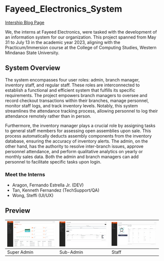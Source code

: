 # Fayeed_Electronics_System
[Intership Blog Page](https://sites.google.com/view/teppiy/weekly-report)

We, the interns at Fayeed Electronics, were tasked with the development of an information system for our organization. This project spanned from May 31 to July 13 in the academic year 2023, aligning with the Practicum/Immersion course at the College of Computing Studies, Western Mindanao State University.

## System Overview
The system encompasses four user roles: admin, branch manager, inventory staff, and regular staff. These roles are interconnected to establish a functional and efficient system that fulfills its specific requirements. The project empowers branch managers to oversee and record checkout transactions within their branches, manage personnel, monitor staff logs, and track inventory levels. Notably, this system streamlines the attendance tracking process, allowing personnel to log their attendance remotely rather than in person.

Furthermore, the inventory manager plays a crucial role by assigning tasks to general staff members for assessing open assemblies upon sale. This process automatically deducts assembly components from the inventory database, ensuring the accuracy of inventory alerts. The admin, on the other hand, has the authority to resolve inter-branch issues, approve personnel attendance, and perform qualitative analytics on yearly or monthly sales data. Both the admin and branch managers can add personnel to facilitate specific tasks upon login.

### Meet the Interns
- Aragon, Fernando Estrella Jr. (DEV)
- Tan, Kenneth Fernandez (TechSupport/QA)
- Wong, Steffi (UI/UX)


## Preview 
| ![Super Admin](Screenshot%202023-10-01%20113955.png "Super Admin") | ![Sub-Admin](Screenshot%202023-10-01%20114658.png "Sub-Admin") | ![Staff](Screenshot%202023-10-01%20114049.png "Staff") |
| --- | --- | --- |
| Super Admin | Sub-Admin | Staff |


